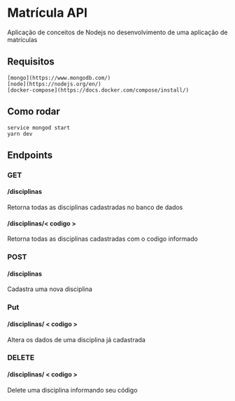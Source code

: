 # Matrícula API
Aplicação de conceitos de Nodejs no desenvolvimento de uma aplicação de matrículas

## Requisitos

    [mongo](https://www.mongodb.com/)
    [node](https://nodejs.org/en/)
    [docker-compose](https://docs.docker.com/compose/install/)

## Como rodar
    service mongod start
    yarn dev

## Endpoints

### GET 
#### /disciplinas
Retorna todas as disciplinas cadastradas no banco de dados

#### /disciplinas/< codigo >
Retorna todas as disciplinas cadastradas com o codigo informado

### POST
#### /disciplinas
Cadastra uma nova disciplina

### Put
#### /disciplinas/ < codigo >
Altera os dados de uma disciplina já cadastrada

### DELETE
#### /disciplinas/ < codigo >
Delete uma disciplina informando seu código



